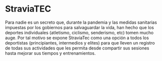# StraviaTEC
Para nadie es un secreto que, durante la pandemia y las medidas sanitarias impuestas por los gobiernos para salvaguardar la vida, han hecho que los deportes individuales (atletismo, ciclismo, senderismo, etc) tomen mucho auge. Por tal motivo se expone StraviaTec como una opción a todos los deportistas (principiantes, intermedios y elites) para que lleven un registro de todas sus actividades que les permita desde compartir sus sesiones hasta mejorar sus tiempos y entrenamientos.
